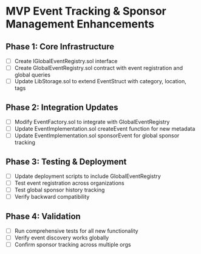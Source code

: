# MVP Event Tracking & Sponsor Management Enhancements

## Phase 1: Core Infrastructure
- [ ] Create IGlobalEventRegistry.sol interface
- [ ] Create GlobalEventRegistry.sol contract with event registration and global queries
- [ ] Update LibStorage.sol to extend EventStruct with category, location, tags

## Phase 2: Integration Updates
- [ ] Modify EventFactory.sol to integrate with GlobalEventRegistry
- [ ] Update EventImplementation.sol createEvent function for new metadata
- [ ] Update EventImplementation.sol sponsorEvent for global sponsor tracking

## Phase 3: Testing & Deployment
- [ ] Update deployment scripts to include GlobalEventRegistry
- [ ] Test event registration across organizations
- [ ] Test global sponsor history tracking
- [ ] Verify backward compatibility

## Phase 4: Validation
- [ ] Run comprehensive tests for all new functionality
- [ ] Verify event discovery works globally
- [ ] Confirm sponsor tracking across multiple orgs

